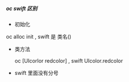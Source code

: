 ##### oc swift 区别
- 初始化
 
 oc alloc init   ,  swift 是 类名()

- 类方法

  oc [UIcorlor redcolor] , swift UIcolor.redcolor

 
- swift 里面没有分号 